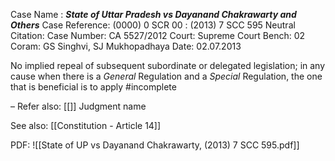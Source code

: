 Case Name : ***State of Uttar Pradesh vs Dayanand Chakrawarty and Others***
Case Reference: (0000) 0 SCR 00 :  (2013) 7 SCC 595
Neutral Citation:
Case Number: CA 5527/2012
Court: Supreme Court
Bench: 02
Coram: GS Singhvi, SJ Mukhopadhaya
Date: 02.07.2013

No implied repeal of subsequent subordinate or delegated legislation; in any cause when there is a *General* Regulation and a *Special* Regulation, the one that is beneficial is to apply  #incomplete 

–
Refer also:
[[]]
Judgment name

See also:
[[Constitution - Article 14]] 


PDF:
![[State of UP vs Dayanand Chakrawarty, (2013) 7 SCC 595.pdf]]